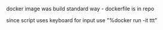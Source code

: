 docker image was build standard way - dockerfile is in repo

since script uses keyboard for input use "%docker run -it ttt"

